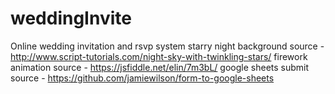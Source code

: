 # weddingInvite
Online wedding invitation and rsvp system
starry night background source - http://www.script-tutorials.com/night-sky-with-twinkling-stars/
firework animation source - https://jsfiddle.net/elin/7m3bL/
google sheets submit source - https://github.com/jamiewilson/form-to-google-sheets